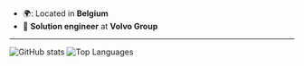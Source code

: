 

- 🌍: Located in **Belgium**
- :briefcase: **Solution engineer** at **Volvo Group**
---

![GitHub stats](https://github-readme-stats.vercel.app/api?username=BT-Creator&show_icons=truet&hide=stars&count_private=true&theme=dark)
![Top Languages](https://github-readme-stats.vercel.app/api/top-langs/?username=BT-Creator&theme=dark&langs_count=6&layout=compact)
